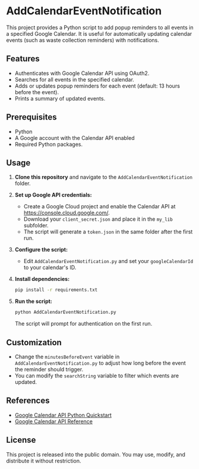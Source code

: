 # AddCalendarEventNotification

This project provides a Python script to add popup reminders to all events in a specified Google Calendar. It is useful for automatically updating calendar events (such as waste collection reminders) with notifications.

## Features

- Authenticates with Google Calendar API using OAuth2.
- Searches for all events in the specified calendar.
- Adds or updates popup reminders for each event (default: 13 hours before the event).
- Prints a summary of updated events.

## Prerequisites

- Python
- A Google account with the Calendar API enabled
- Required Python packages.  

## Usage

1. **Clone this repository** and navigate to the `AddCalendarEventNotification` folder.

2. **Set up Google API credentials:**
   - Create a Google Cloud project and enable the Calendar API at https://console.cloud.google.com/.
   - Download your `client_secret.json` and place it in the `my_lib` subfolder.
   - The script will generate a `token.json` in the same folder after the first run.

3. **Configure the script:**
   - Edit `AddCalendarEventNotification.py` and set your `googleCalendarId` to your calendar's ID.

4. **Install dependencies:**
   ```sh
   pip install -r requirements.txt
   ```

5. **Run the script:**
   ```sh
   python AddCalendarEventNotification.py
   ```

   The script will prompt for authentication on the first run.

## Customization

- Change the `minutesBeforeEvent` variable in `AddCalendarEventNotification.py` to adjust how long before the event the reminder should trigger.
- You can modify the `searchString` variable to filter which events are updated.

## References

- [Google Calendar API Python Quickstart](https://developers.google.com/calendar/quickstart/python)
- [Google Calendar API Reference](https://developers.google.com/calendar/v3/reference/events/patch)

## License

This project is released into the public domain. You may use, modify, and distribute it without restriction.